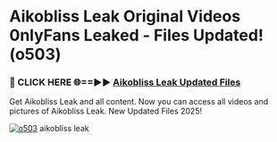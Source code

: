 # Aikobliss Leak Original Videos 0nlyFans Leaked - Files Updated! (o503)

<h3>🔴 CLICK HERE 🌐==►► <a href="https://tinyurl.com/2wckxsce" rel="nofollow">Aikobliss Leak Updated Files</a></h3>

Get Aikobliss Leak and all content. Now you can access all videos and pictures of Aikobliss Leak. New Updated Files 2025!

[![o503](https://i.imgur.com/AFduVYN.gif)](https://tinyurl.com/2wckxsce)
aikobliss leak